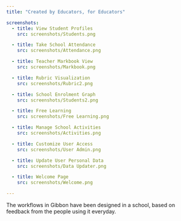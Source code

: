 ```yaml
---
title: "Created by Educators, for Educators"

screenshots:
  - title: View Student Profiles
    src: screenshots/Students.png

  - title: Take School Attendance
    src: screenshots/Attendance.png

  - title: Teacher Markbook View
    src: screenshots/Markbook.png

  - title: Rubric Visualization
    src: screenshots/Rubric2.png

  - title: School Enrolment Graph
    src: screenshots/Students2.png

  - title: Free Learning
    src: screenshots/Free Learning.png

  - title: Manage School Activities
    src: screenshots/Activities.png

  - title: Customize User Access
    src: screenshots/User Admin.png

  - title: Update User Personal Data
    src: screenshots/Data Updater.png

  - title: Welcome Page
    src: screenshots/Welcome.png

---
```

The workflows in Gibbon have been designed in a school, based on feedback from the people using it everyday.
